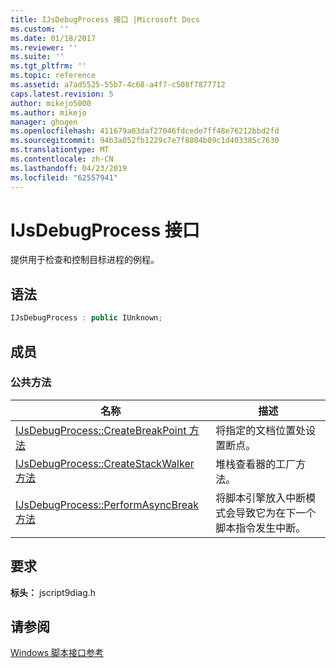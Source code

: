 ```yaml
---
title: IJsDebugProcess 接口 |Microsoft Docs
ms.custom: ''
ms.date: 01/18/2017
ms.reviewer: ''
ms.suite: ''
ms.tgt_pltfrm: ''
ms.topic: reference
ms.assetid: a7ad5525-55b7-4c68-a4f7-c508f7877712
caps.latest.revision: 5
author: mikejo5000
ms.author: mikejo
manager: ghogen
ms.openlocfilehash: 411679a03daf27046fdcede7ff48e76212bbd2fd
ms.sourcegitcommit: 94b3a052fb1229c7e7f8804b09c1d403385c7630
ms.translationtype: MT
ms.contentlocale: zh-CN
ms.lasthandoff: 04/23/2019
ms.locfileid: "62557941"
---
```

# <a name="ijsdebugprocess-interface"></a>IJsDebugProcess 接口
提供用于检查和控制目标进程的例程。  
  
## <a name="syntax"></a>语法  
  
```cpp
IJsDebugProcess : public IUnknown;  
```  
  
## <a name="members"></a>成员  
  
### <a name="public-methods"></a>公共方法  
  
|名称|描述|  
|----------|-----------------|  
|[IJsDebugProcess::CreateBreakPoint 方法](../../winscript/reference/ijsdebugprocess-createbreakpoint-method.md)|将指定的文档位置处设置断点。|  
|[IJsDebugProcess::CreateStackWalker 方法](../../winscript/reference/ijsdebugprocess-createstackwalker-method.md)|堆栈查看器的工厂方法。|  
|[IJsDebugProcess::PerformAsyncBreak 方法](../../winscript/reference/ijsdebugprocess-performasyncbreak-method.md)|将脚本引擎放入中断模式会导致它为在下一个脚本指令发生中断。|  
  
## <a name="requirements"></a>要求  
 **标头：** jscript9diag.h  
  
## <a name="see-also"></a>请参阅  
 [Windows 脚本接口参考](../../winscript/reference/windows-script-interfaces-reference.md)